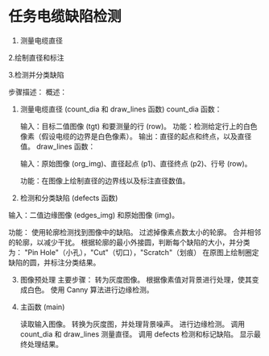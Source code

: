 # 任务电缆缺陷检测


1. 测量电缆直径

2.绘制直径和标注

3.检测并分类缺陷

步骤描述：
概述：

1. 测量电缆直径 (count_dia 和 draw_lines 函数)
count_dia 函数：

      输入：目标二值图像 (tgt) 和要测量的行 (row)。
      功能：检测给定行上的白色像素（假设电缆的边界是白色像素）。
      输出：直径的起点和终点，以及直径值。
      draw_lines 函数：

      输入：原始图像 (org_img)、直径起点 (p1)、直径终点 (p2)、行号 (row)。
      
      功能：在图像上绘制直径的边界线以及标注直径数值。

2. 检测和分类缺陷 (defects 函数)

输入：二值边缘图像 (edges_img) 和原始图像 (img)。

功能：
    使用轮廓检测找到图像中的缺陷。
    过滤掉像素点数太小的轮廓。
    合并相邻的轮廓，以减少干扰。
    根据轮廓的最小外接圆，判断每个缺陷的大小，并分类为：
    "Pin Hole"（小孔），"Cut"（切口），"Scratch"（划痕）
     在原图上绘制圈定缺陷的圆，并标注分类结果。

3. 图像预处理
主要步骤：
        转为灰度图像。
        根据像素值对背景进行处理，使其变成白色。
        使用 Canny 算法进行边缘检测。
4. 主函数 (main)

      读取输入图像。
      转换为灰度图，并处理背景噪声。
      进行边缘检测。
      调用 count_dia 和 draw_lines 测量直径。
      调用 defects 检测和标记缺陷。
      显示最终处理结果。
